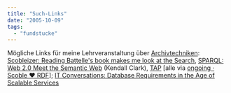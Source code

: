 ```yaml
---
title: "Such-Links"
date: "2005-10-09"
tags: 
  - "fundstucke"
---
```


Mögliche Links für meine Lehrveranstaltung über [Archivtechniken](http://www.fh-joanneum.at/jkm/source/KA_CrewDetail.asp?CR_ID=48&lan=DE&job=lehre):  
[Scobleizer: Reading Battelle's book makes me look at the Search](http://radio.weblogs.com/0001011/2005/10/02.html#a11342), [SPARQL: Web 2.0 Meet the Semantic Web](http://www.oreillynet.com/pub/wlg/7823) (Kendall Clark), [TAP](http://tap.stanford.edu/) \[alle via [ongoing · Scoble ♥ RDF](http://www.tbray.org/ongoing/When/200x/2005/10/03/Scoble-on-Search)\]; [IT Conversations: Database Requirements in the Age of Scalable Services](http://www.itconversations.com/shows/detail571.html)
